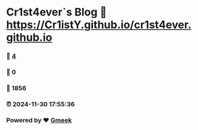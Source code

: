 # Cr1st4ever`s Blog :link: https://Cr1istY.github.io/cr1st4ever.github.io 
### :page_facing_up: [4](https://Cr1istY.github.io/cr1st4ever.github.io/tag.html) 
### :speech_balloon: 0 
### :hibiscus: 1856 
### :alarm_clock: 2024-11-30 17:55:36 
### Powered by :heart: [Gmeek](https://github.com/Meekdai/Gmeek)

